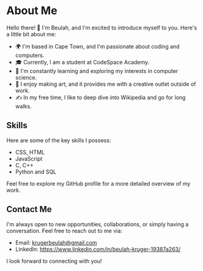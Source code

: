 # About Me

Hello there! 👋 I'm Beulah, and I'm excited to introduce myself to you. Here's a little bit about me:

- 🌍 I'm based in Cape Town, and I'm passionate about coding and computers.
- 🎓 Currently, I am a student at CodeSpace Academy.
- 🌱 I'm constantly learning and exploring my interests in computer science.
- 🚀 I enjoy making art, and it provides me with a creative outlet outside of work.
- ✍️ In my free time, I like to deep dive into Wikipedia and go for long walks.

## Skills

Here are some of the key skills I possess:

- CSS, HTML
- JavaScript
- C, C++
- Python and SQL


Feel free to explore my GitHub profile for a more detailed overview of my work.

## Contact Me

I'm always open to new opportunities, collaborations, or simply having a conversation. Feel free to reach out to me via:

- Email: krugerbeulah@gmail.com
- LinkedIn: https://www.linkedin.com/in/beulah-kruger-19387a263/

I look forward to connecting with you!



